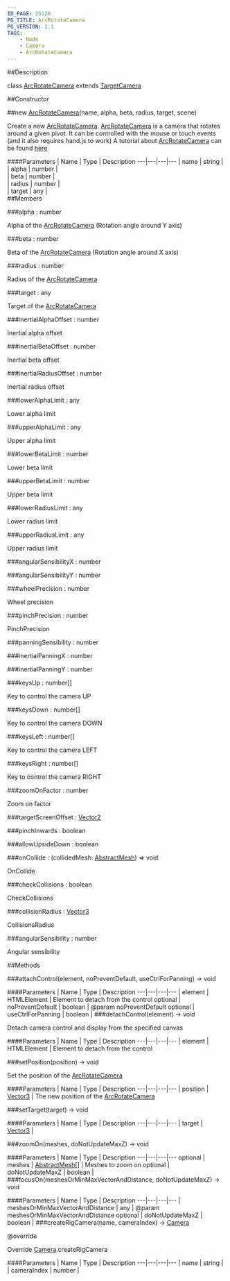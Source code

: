 ```yaml
---
ID_PAGE: 25120
PG_TITLE: ArcRotateCamera
PG_VERSION: 2.1
TAGS:
    - Node
    - Camera
    - ArcRotateCamera
---
```

##Description

class [ArcRotateCamera](/classes/2.2/ArcRotateCamera) extends [TargetCamera](/classes/2.2/TargetCamera)



##Constructor

##new [ArcRotateCamera](/classes/2.2/ArcRotateCamera)(name, alpha, beta, radius, target, scene)

Create a new [ArcRotateCamera](/classes/2.2/ArcRotateCamera).
 [ArcRotateCamera](/classes/2.2/ArcRotateCamera) is a camera that rotates around a given pivot. It can be controlled with the mouse or touch events (and it also requires hand.js to work)
A tutorial about [ArcRotateCamera](/classes/2.2/ArcRotateCamera) can be found [here](http://doc.babylonjs.com/tutorials/05._Cameras)

####Parameters
 | Name | Type | Description
---|---|---|---
 | name | string |  
 | alpha | number |  
 | beta | number |  
 | radius | number |  
 | target | any |  
##Members

###alpha : number

Alpha of the [ArcRotateCamera](/classes/2.2/ArcRotateCamera) (Rotation angle around Y axis)

###beta : number

Beta of the [ArcRotateCamera](/classes/2.2/ArcRotateCamera) (Rotation angle around X axis)

###radius : number

Radius of the [ArcRotateCamera](/classes/2.2/ArcRotateCamera)

###target : any

Target of the [ArcRotateCamera](/classes/2.2/ArcRotateCamera)

###inertialAlphaOffset : number

Inertial alpha offset

###inertialBetaOffset : number

Inertial beta offset

###inertialRadiusOffset : number

Inertial radius offset

###lowerAlphaLimit : any

Lower alpha limit

###upperAlphaLimit : any

Upper alpha limit

###lowerBetaLimit : number

Lower beta limit

###upperBetaLimit : number

Upper beta limit

###lowerRadiusLimit : any

Lower radius limit

###upperRadiusLimit : any

Upper radius limit

###angularSensibilityX : number



###angularSensibilityY : number



###wheelPrecision : number

Wheel precision

###pinchPrecision : number

PinchPrecision

###panningSensibility : number



###inertialPanningX : number



###inertialPanningY : number



###keysUp : number[]

Key to control the camera UP

###keysDown : number[]

Key to control the camera DOWN

###keysLeft : number[]

Key to control the camera LEFT

###keysRight : number[]

Key to control the camera RIGHT

###zoomOnFactor : number

Zoom on factor

###targetScreenOffset : [Vector2](/classes/2.2/Vector2)



###pinchInwards : boolean



###allowUpsideDown : boolean



###onCollide : (collidedMesh: [AbstractMesh](/classes/2.2/AbstractMesh)) =&gt; void

OnCollide

###checkCollisions : boolean

CheckCollisions

###collisionRadius : [Vector3](/classes/2.2/Vector3)

CollisionsRadius

###angularSensibility : number

Angular sensibility

##Methods

###attachControl(element, noPreventDefault, useCtrlForPanning) &rarr; void



####Parameters
 | Name | Type | Description
---|---|---|---
 | element | HTMLElement |  Element to detach from the control
optional | noPreventDefault | boolean |  @param noPreventDefault
optional | useCtrlForPanning | boolean | 
###detachControl(element) &rarr; void

Detach camera control and display from the specified canvas

####Parameters
 | Name | Type | Description
---|---|---|---
 | element | HTMLElement |  Element to detach from the control

###setPosition(position) &rarr; void

Set the position of the [ArcRotateCamera](/classes/2.2/ArcRotateCamera)

####Parameters
 | Name | Type | Description
---|---|---|---
 | position | [Vector3](/classes/2.2/Vector3) |  The new position of the [ArcRotateCamera](/classes/2.2/ArcRotateCamera)

###setTarget(target) &rarr; void



####Parameters
 | Name | Type | Description
---|---|---|---
 | target | [Vector3](/classes/2.2/Vector3) |  

###zoomOn(meshes, doNotUpdateMaxZ) &rarr; void



####Parameters
 | Name | Type | Description
---|---|---|---
optional | meshes | [AbstractMesh](/classes/2.2/AbstractMesh)[] |  Meshes to zoom on
optional | doNotUpdateMaxZ | boolean | 
###focusOn(meshesOrMinMaxVectorAndDistance, doNotUpdateMaxZ) &rarr; void



####Parameters
 | Name | Type | Description
---|---|---|---
 | meshesOrMinMaxVectorAndDistance | any |  @param meshesOrMinMaxVectorAndDistance
optional | doNotUpdateMaxZ | boolean | 
###createRigCamera(name, cameraIndex) &rarr; [Camera](/classes/2.2/Camera)

@override

Override [Camera](/classes/2.2/Camera).createRigCamera

####Parameters
 | Name | Type | Description
---|---|---|---
 | name | string |  
 | cameraIndex | number |  
